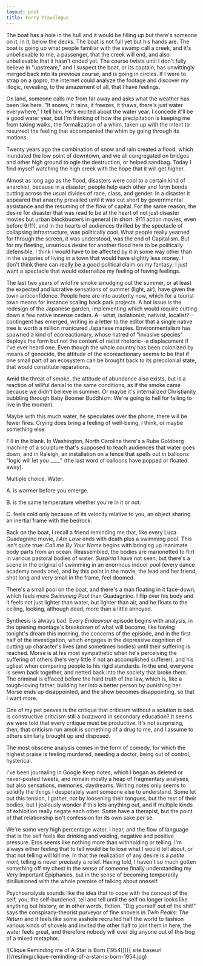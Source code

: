 ```yaml
---
layout: post
title: Ferry Travelogue
---
```


The boat has a hole in the hull and it would be filling up but there's someone on it, in it, below the decks. The boat is not full yet but his hands are. The boat is going up what people familiar with the swamp call a creek, and it's unbelievable to me, a passenger, that the creek will end, and also unbelievable that it hasn't ended yet. The course twists until I don't fully believe in "upstream," and I suspect the boat, or its captain, has unwittingly merged back into its previous course, and is going in circles. If I were to strap on a gopro, the internet could analyze the footage and discover my illogic, revealing, to the amazement of all, that I have feelings.

On land, someone calls me from far away and asks what the weather has been like here. "It snows, it rains, it freezes, it thaws, there's just water everywhere," I tell him. He's excited about the water year. I concede it'll be a good water year, but I'm thinking of how the precipitation is keeping me from taking walks, the formalization of a whim, taken up with the intent to resurrect the feeling that accompanied the whim by going through its motions.

Twenty years ago the combination of snow and rain created a flood, which inundated the low point of downtown, and we all congregated on bridges and other high ground to ogle the destruction, or helped sandbag. Today I find myself watching the high creek with the hope that it will get higher.

Almost as long ago as the flood, disasters were cool to a certain kind of anarchist, because in a disaster, people help each other and form bonds cutting across the usual divides of race, class, and gender. In a disaster it appeared that anarchy prevailed until it was cut short by governmental assistance and the resuming of the flow of capital. For the same reason, the desire for disaster that was read to be at the heart of not just disaster movies but urban blockbusters in general (in short: 9/11 action movies, even before 9/11), and in the hearts of audiences thrilled by the spectacle of collapsing infrastructure, was politically cool. What people really yearned for through the screen, it was understood, was the end of Capitalism. But for my fleeting, unserious desire for another flood here to be politically defensible, I think I would have to be affected by it in some way other than in the vagaries of living in a town that would have slightly less money. I don't think there can really be a good political claim on my fantasy; I just want a spectacle that would externalize my feeling of having feelings.

The last two years of wildfire smoke smudging out the summer, or at least the expected and lucrative sensations of summer (light, air), have given the town anticonfidence. People here are into austerity now, which for a tourist town means for instance scaling back park projects. A hot issue is the redesign of the Japanese garden, implementing which would require cutting down a few native incense cedars. A--what, isolationist, nativist, localist?--contingent has emerged, writing in a letter to the editor that a single native tree is worth a million manicured Japanese maples. Environmentalism has spawned a kind of ecoreactionary, whose hatred of "invasive species" deploys the form but not the content of racist rhetoric--a displacement if I've ever heard one. Even though the whole country has been colonized by means of genocide, the attitude of the ecoreactionary seems to be that if one small part of an ecosystem can be brought back to its precolonial state, that would constitute reparations.

Amid the threat of smoke, the attitude of abundance also exists, but is a reaction of willful denial to the same conditions, as if the smoke came because we didn't believe in summer. Or maybe it's internalized Christianity bubbling through Baby Boomer Buddhism: We're going to hell for failing to live in the moment.

Maybe with this much water, he speculates over the phone, there will be fewer fires. Crying does bring a feeling of well-being, I think, or maybe something else.

Fill in the blank. In Washington, North Carolina there's a Rube Goldberg machine of a sculpture that's supposed to teach audiences that water goes down, and in Raleigh, an installation on a fence that spells out in balloons "logic will let you \_\_\_\_" (the last word of balloons have popped or floated away).

Multiple choice. Water:

A. is warmer before you emerge.

B. is the same temperature whether you're in it or not.

C. feels cold only because of its velocity relative to you, an object sharing an inertial frame with the bedrock.

Back on the boat, I recall a friend reminding me that, like every Luca Guadagnino movie, *I Am Love* ends with death plus a swimming pool. This isn't quite true: *Call me By Your Name* begins with bringing up inanimate body parts from an ocean. Reassembled, the bodies are marionetted to flirt in various pastoral bodies of water. *Suspiria* I have not seen, but there's a scene in the original of swimming in an enormous indoor pool (every dance academy needs one), and by this point in the movie, the lead and her friend, shot long and very small in the frame, feel doomed.

There's a small pool on the boat, and there's a man floating in it face-down, which feels more *Swimming Pool* than Guadagnino. I flip over his body and it feels not just lighter than water, but lighter than air, and he floats to the ceiling, looking, although dead, more than a little annoyed.

Synthesis is always bad. Every *Endeavour* episode begins with analysis, in the opening montage's breakdown of what will become, like having tonight's dream this morning, the concerns of the episode, and in the first half of the investigation, which engages in the depressive cognition of cutting up character's lives (and sometimes bodies) until their suffering is reached. Morse is at his most sympathetic when he's perceiving the suffering of others (he's very little if not an accomplished sufferer), and his ugliest when comparing people to his rigid standards. In the end, everyone is sewn back together, and netted back into the society that broke them. The criminal is effaced before the hard truth of the law, which is, like a tough-loving father, building her into a better person by punishing her. Morse ends up disappointed, and the show becomes disappointing, so that I want more.

One of my pet peeves is the critique that criticism without a solution is bad. Is constructive criticism still a buzzword in secondary education? It seems we were told that every critique must be productive. It's not surprising, then, that criticism run amok is something of a drug to me, and I assume to others similarly brought up and disposed.

The most obscene analysis comes in the form of comedy, for which the highest praise is feeling murdered, needing a doctor, being out of control, hysterical.

I've been journaling in Google Keep notes, which I began as deleted or never-posted tweets, and remain mostly a heap of fragmentary analyses, but also sensations, memories, daydreams. Writing notes only seems to solidify the things I desperately want someone else to understand. Some let out this tension, I gather, not by loosening their tongues, but the rest of their bodies, but I jealously wonder if this lets anything out, and if multiple kinds of exhibition really negate each other. Some have a therapist, but the point of that relationship isn't confession for its own sake per se.

We're some very high percentage water, I hear, and the flow of language that is the self feels like drinking and voiding, negative and positive pressure. Eros seems like nothing more than withholding or telling. I'm always either feeling that to tell would be to lose what I would tell about, or that not telling will kill me. In that the realization of any desire is a *petite mort*, telling is never precisely a relief. Having told, I haven't so much gotten something off my chest in the sense of someone finally understanding my Very Important Epiphanies, but in the sense of becoming temporarily disillusioned with the whole premise of talking about oneself.

Psychoanalysis sounds like the idea that to cope with the concept of the self, you, the self-burdened, tell and tell until the self no longer looks like anything but history, or in other words, fiction. "Dig yourself out of the shit!" says the conspiracy-theorist purveyor of fine shovels in *Twin Peaks: The Return* and it feels like some asshole recruited half the world to fashion various kinds of shovels and invited the other half to join them in here, the water feels great, and therefore nobody will ever dig anyone out of this bog of a mixed metaphor.

![Clique Reminding me of A Star is Born (1954)]({{ site.baseurl }}/res/img/clique-reminding-of-a-star-is-born-1954.jpg)